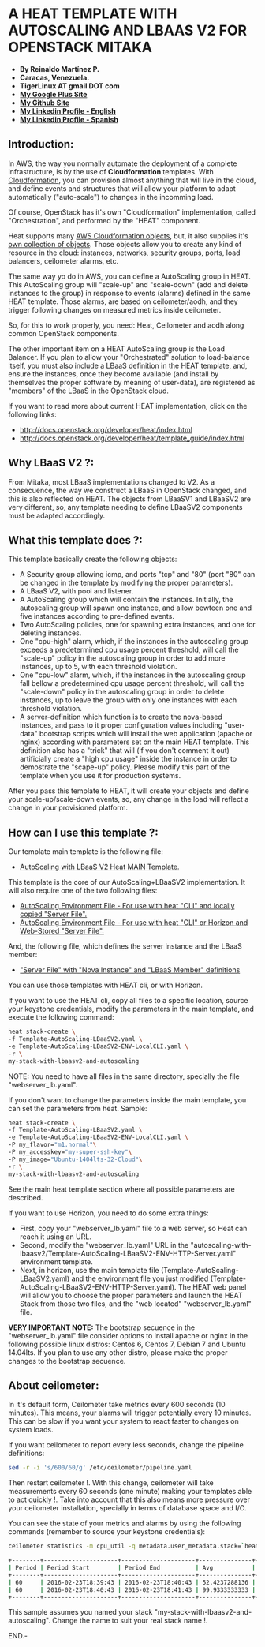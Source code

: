 # A HEAT TEMPLATE WITH AUTOSCALING AND LBAAS V2 FOR OPENSTACK MITAKA

- **By Reinaldo Martínez P.**
- **Caracas, Venezuela.**
- **TigerLinux AT gmail DOT com**
- **[My Google Plus Site](https://plus.google.com/+ReinaldoMartinez)**
- **[My Github Site](https://github.com/tigerlinux)**
- **[My Linkedin Profile - English](https://ve.linkedin.com/in/tigerlinux/en)**
- **[My Linkedin Profile - Spanish](https://ve.linkedin.com/in/tigerlinux/es)**


## Introduction:

In AWS, the way you normally automate the deployment of a complete infrastructure, is by the use of **Cloudformation** templates. With [Cloudformation](https://aws.amazon.com/cloudformation/), you can provision almost anything that will live in the cloud, and define events and structures that will allow your platform to adapt automatically ("auto-scale") to changes in the incomming load.

Of course, OpenStack has it's own "Cloudformation" implementation, called "Orchestration", and performed by the "HEAT" component.

Heat supports many [AWS Cloudformation objects](http://docs.openstack.org/developer/heat/template_guide/cfn.html), but, it also supplies it's [own collection of objects](http://docs.openstack.org/developer/heat/template_guide/openstack.html). Those objects allow you to create any kind of resource in the cloud: instances, networks, security groups, ports, load balancers, ceilometer alarms, etc.

The same way yo do in AWS, you can define a AutoScaling group in HEAT. This AutoScaling group will "scale-up" and "scale-down" (add and delete instances to the group) in response to events (alarms) defined in the same HEAT template. Those alarms, are based on ceilometer/aodh, and they trigger following changes on measured metrics inside ceilometer.

So, for this to work properly, you need: Heat, Ceilometer and aodh along common OpenStack components.

The other important item on a HEAT AutoScaling group is the Load Balancer. If you plan to allow your "Orchestrated" solution to load-balance itself, you must also include a LBaaS definition in the HEAT template, and, ensure the instances, once they become available (and install by themselves the proper software by meaning of user-data), are registered as "members" of the LBaaS in the OpenStack cloud.

If you want to read more about current HEAT implementation, click on the following links:

* http://docs.openstack.org/developer/heat/index.html
* http://docs.openstack.org/developer/heat/template_guide/index.html


## Why LBaaS V2 ?:

From Mitaka, most LBaaS implementations changed to V2. As a consecuence, the way we construct a LBaaS in OpenStack changed, and this is also reflected on HEAT. The objects from LBaaSV1 and LBaaSV2 are very different, so, any template needing to define LBaaSV2 components must be adapted accordingly.


## What this template does ?:

This template basically create the following objects:

* A Security group allowing icmp, and ports "tcp" and "80" (port "80" can be changed in the template by modifying the proper parameters).
* A LBaaS V2, with pool and listener.
* A AutoScaling group which will contain the instances. Initially, the autoscaling group will spawn one instance, and allow bewteen one and five instances according to pre-defined events.
* Two AutoScaling policies, one for spawning extra instances, and one for deleting instances.
* One "cpu-high" alarm, which, if the instances in the autoscaling group exceeds a predetermined cpu usage percent threshold, will call the "scale-up" policy in the autoscaling group in order to add more instances, up to 5, with each threshold violation.
* One "cpu-low" alarm, which, if the instances in the autoscaling group fall bellow a predetermined cpu usage percent threshold, will call the "scale-down" policy in the autoscaling group in order to delete instances, up to leave the group with only one instances with each threshold violation.
* A server-definition which function is to create the nova-based instances, and pass to it proper configuration values including "user-data" bootstrap scripts which will install the web application (apache or nginx) according with parameters set on the main HEAT template. This definition also has a "trick" that will (if you don't comment it out) artificially create a "high cpu usage" inside the instance in order to demostrate the "scape-up" policy. Please modify this part of the template when you use it for production systems.

After you pass this template to HEAT, it will create your objects and define your scale-up/scale-down events, so, any change in the load will reflect a change in your provisioned platform.


## How can I use this template ?: 

Our template main template is the following file:

* [AutoScaling with LBaaS V2 Heat MAIN Template.](https://github.com/tigerlinux/tigerlinux.github.io/blob/master/recipes/openstack/autoscaling-with-lbaasv2/Template-AutoScaling-LBaaSV2.yaml)

This template is the core of our AutoScaling+LBaaSV2 implementation. It will also require one of the two following files:

* [AutoScaling Environment File - For use with heat "CLI" and locally copied "Server File".](https://github.com/tigerlinux/tigerlinux.github.io/blob/master/recipes/openstack/autoscaling-with-lbaasv2/Template-AutoScaling-LBaaSV2-ENV-LocalCLI.yaml)
* [AutoScaling Environment File - For use with heat "CLI" or Horizon and Web-Stored "Server File".](https://github.com/tigerlinux/tigerlinux.github.io/blob/master/recipes/openstack/autoscaling-with-lbaasv2/Template-AutoScaling-LBaaSV2-ENV-HTTP-Server.yaml)

And, the following file, which defines the server instance and the LBaaS member:

* ["Server File" with "Nova Instance" and "LBaaS Member" definitions](https://github.com/tigerlinux/tigerlinux.github.io/blob/master/recipes/openstack/autoscaling-with-lbaasv2/webserver_lb.yaml)

You can use those templates with HEAT cli, or with Horizon.

If you want to use the HEAT cli, copy all files to a specific location, source your keystone credentials, modify the parameters in the main template, and execute the following command:

```bash
heat stack-create \
-f Template-AutoScaling-LBaaSV2.yaml \
-e Template-AutoScaling-LBaaSV2-ENV-LocalCLI.yaml \
-r \
my-stack-with-lbaasv2-and-autoscaling
```

NOTE: You need to have all files in the same directory, specially the file "webserver_lb.yaml".

If you don't want to change the parameters inside the main template, you can set the parameters from heat. Sample:

```bash
heat stack-create \
-f Template-AutoScaling-LBaaSV2.yaml \
-e Template-AutoScaling-LBaaSV2-ENV-LocalCLI.yaml \
-P my_flavor="m1.normal"\
-P my_accesskey="my-super-ssh-key"\
-P my_image="Ubuntu-1404lts-32-Cloud"\
-r \
my-stack-with-lbaasv2-and-autoscaling
```

See the main heat template section where all possible parameters are described.

If you want to use Horizon, you need to do some extra things:

* First, copy your "webserver_lb.yaml" file to a web server, so Heat can reach it using an URL.
* Second, modify the "webserver_lb.yaml" URL in the "autoscaling-with-lbaasv2/Template-AutoScaling-LBaaSV2-ENV-HTTP-Server.yaml" environment template.
* Next, in horizon, use the main template file (Template-AutoScaling-LBaaSV2.yaml) and the environment file you just modified (Template-AutoScaling-LBaaSV2-ENV-HTTP-Server.yaml). The HEAT web panel will allow you to choose the proper parameters and launch the HEAT Stack from those two files, and the "web located" "webserver_lb.yaml" file.

**VERY IMPORTANT NOTE:** The bootstrap secuence in the "webserver_lb.yaml" file consider options to install apache or nginx in the following possible linux distros: Centos 6, Centos 7, Debian 7 and Ubuntu 14.04lts. If you plan to use any other distro, please make the proper changes to the bootstrap secuence.


## About ceilometer:

In it's default form, Ceilometer take metrics every 600 seconds (10 minutes). This means, your alarms will trigger potentially every 10 minutes. This can be slow if you want your system to react faster to changes on system loads.

If you want ceilometer to report every less seconds, change the pipeline definitions:

```bash
sed -r -i 's/600/60/g' /etc/ceilometer/pipeline.yaml
```

Then restart ceilometer !. With this change, ceilometer will take measurements every 60 seconds (one minute) making your templates able to act quickly !. Take into account that this also means more pressure over your ceilometer installation, specially in terms of database space and I/O. 

You can see the state of your metrics and alarms by using the following commands (remember to source your keystone credentials):

```bash
ceilometer statistics -m cpu_util -q metadata.user_metadata.stack=`heat stack-list|grep my-stack-with-lbaasv2-and-autoscaling|awk '{print $2}'` -p 60 -a avg

+--------+---------------------+---------------------+---------------+----------+---------------------+---------------------+
| Period | Period Start        | Period End          | Avg           | Duration | Duration Start      | Duration End        |
+--------+---------------------+---------------------+---------------+----------+---------------------+---------------------+
| 60     | 2016-02-23T18:39:43 | 2016-02-23T18:40:43 | 52.4237288136 | 0.0      | 2016-02-23T18:40:09 | 2016-02-23T18:40:09 |
| 60     | 2016-02-23T18:40:43 | 2016-02-23T18:41:43 | 99.9333333333 | 0.0      | 2016-02-23T18:41:09 | 2016-02-23T18:41:09 |
+--------+---------------------+---------------------+---------------+----------+---------------------+---------------------+
```

This sample assumes you named your stack "my-stack-with-lbaasv2-and-autoscaling". Change the name to suit your real stack name !.

END.-
